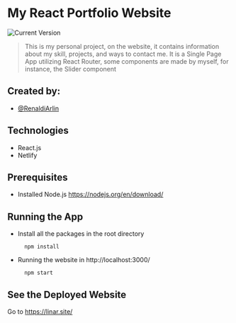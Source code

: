 # My React Portfolio Website
![Current Version](https://img.shields.io/badge/version-v1.1.0-blue)
> This is my personal project, on the website, it contains information about my skill, projects, and ways to contact me.
> It is a Single Page App utilizing React Router, some components are made by myself, for instance, the Slider component

## Created by:
* [@RenaldiArlin](https://github.com/PLBU/)

## Technologies
* React.js
* Netlify

## Prerequisites
* Installed Node.js https://nodejs.org/en/download/

## Running the App
* Install all the packages in the root directory
  ```
    npm install
  ```
* Running the website in http://localhost:3000/
  ```
    npm start
  ```

## See the Deployed Website
Go to https://linar.site/